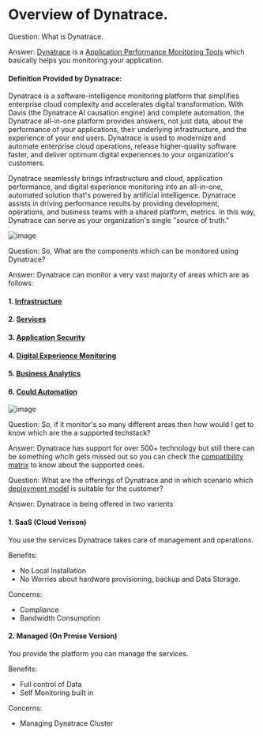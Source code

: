 # Overview of Dynatrace. 

Question: What is Dynatrace. 

Answer: [Dynatrace](https://www.dynatrace.com/platform/) is a [Application Performance Monitoring Tools](https://en.wikipedia.org/wiki/Application_performance_management) which basically helps you monitoring your application. 

#### Definition Provided by Dynatrace: 
Dynatrace is a software-intelligence monitoring platform that simplifies enterprise cloud complexity and accelerates digital transformation. With Davis (the Dynatrace AI causation engine) and complete automation, the Dynatrace all-in-one platform provides answers, not just data, about the performance of your applications, their underlying infrastructure, and the experience of your end users. Dynatrace is used to modernize and automate enterprise cloud operations, release higher-quality software faster, and deliver optimum digital experiences to your organization's customers.

Dynatrace seamlessly brings infrastructure and cloud, application performance, and digital experience monitoring into an all-in-one, automated solution that's powered by artificial intelligence. Dynatrace assists in driving performance results by providing development, operations, and business teams with a shared platform, metrics. In this way, Dynatrace can serve as your organization's single "source of truth."


![image](https://user-images.githubusercontent.com/19278855/123321102-2fbdcd00-d550-11eb-87a1-a8b49788c51f.png)


Question: So, What are the components which can be monitored using Dynatrace? 

Answer: Dynatrace can monitor a very vast majority of areas which are as follows: 
   #### 1. [Infrastructure](https://www.dynatrace.com/platform/infrastructure-monitoring/)
   #### 2. [Services](https://www.dynatrace.com/platform/applications-microservices-monitoring/)
   #### 3. [Application Security](https://www.dynatrace.com/platform/application-security/)
   #### 4. [Digital Experience Monitoring](https://www.dynatrace.com/platform/digital-experience/)
   #### 5. [Business Analytics](https://www.dynatrace.com/platform/digital-business-analytics/)
   #### 6. [Could Automation](https://www.dynatrace.com/platform/cloud-automation/)   

![image](https://user-images.githubusercontent.com/19278855/123322147-8d064e00-d551-11eb-8d5b-135d51a652e0.png)


Question: So, if it monitor's so many different areas then how would I get to know which are the a supported techstack?

Answer: Dynatrace has support for over 500+ technology but still there can be something whcih gets missed out so you can check the [compatibility matrix](https://www.dynatrace.com/support/help/technology-support/supported-technologies-and-versions/) to know about the supported ones. 


Question: What are the offerings of Dynatrace and in which scenario which [deployment model](https://www.dynatrace.com/platform/flexible-deployment/) is suitable for the customer?

Answer: Dynatrace is being offered in two varients 
  #### 1. SaaS (Cloud Verison)
  You use the services Dynatrace takes care of management and operations.   
  
   Benefits: 
   * No Local Installation
   * No Worries about hardware provisioning, backup and Data Storage. 
   
   Concerns: 
   * Compliance
   * Bandwidth Consumption
   
  #### 2. Managed (On Prmise Version)
  You provide the platform you can manage the services.   
  
   Benefits: 
   * Full control of Data
   * Self Monitoring built in 

   Concerns: 
   * Managing Dynatrace Cluster



